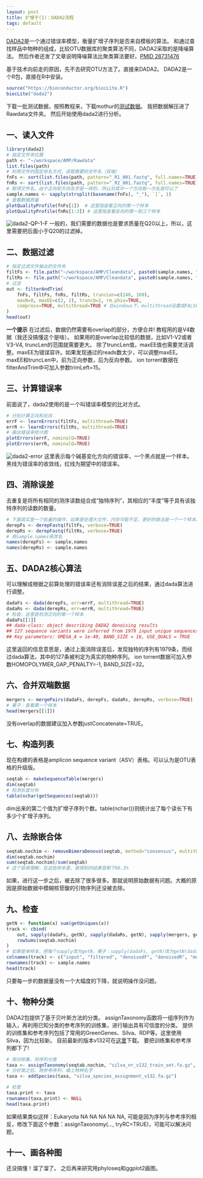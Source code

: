 ```yaml
---
layout: post
title: 扩增子(1)：DADA2流程
tags: default
---
```

[DADA2](https://benjjneb.github.io/dada2/index.html)是一个通过错误率模型，衡量扩增子序列是否来自模板的算法。
和通过查找样品中物种的组成，比较OTU数据库的聚类算法不同，DADA2采取的是降噪算法。
然后作者还发了文章说明降噪算法比聚类算法要好。[PMID 28731476](https://www.ncbi.nlm.nih.gov/pubmed/28731476)

基于技术向前走的原因，先不去研究OTU方法了。直接来DADA2。
DADA2是一个R包，直接在R中安装。
```R
source("https://bioconductor.org/biocLite.R")
biocLite("dada2")
```

下载一批测试数据，按照教程来，下载mothur的[测试数据](http://www.mothur.org/w/images/d/d6/MiSeqSOPData.zip)。
我把数据解压进了Rawdata文件夹。
然后开始使用dada2进行分析。


一、读入文件
---
```R
library(dada2)
# 指定文件夹位置
path <- "~/workspace/AMP/Rawdata"
list.files(path)
# 利用文件的固定命名方式，读取需要的文件名（双端）
fnFs <- sort(list.files(path, pattern="_R1_001.fastq", full.names=TRUE))
fnRs <- sort(list.files(path, pattern="_R2_001.fastq", full.names=TRUE))
# 取得文件名，由于正向和方向名字是一样的，所以对其中一个方向取一次名就可以了
sample.names <- sapply(strsplit(basename(fnFs), "_"), `[`, 1)
# 查看数据质量
plotQualityProfile(fnFs[1])  # 这里指查看正向的第一个样本
plotQualityProfile(fnRs[1:3]) # 这里指查看反向的第一到三个样本
```
![dada2-QP-1-F](https://raw.githubusercontent.com/pzweuj/pzweuj.github.io/master/downloads/images/dada2-QP-1-F.PNG)
一般的，我们需要的数据也是要求质量在Q20以上，所以，这里需要把后面小于Q20的过滤掉。

二、数据过滤
---
```R
# 指定过滤文件输出的文件夹
filtFs <- file.path("~/workspace/AMP/Cleandata", paste0(sample.names, "_F_filt.fastq.gz"))
filtRs <- file.path("~/workspace/AMP/Cleandata", paste0(sample.names, "_R_filt.fastq.gz"))
# 过滤
out <- filterAndTrim(
	fnFs, filtFs, fnRs, filtRs, truncLen=c(240, 160),
	maxN=0, maxEE=c(2, 2), truncQ=2, rm.phix=TRUE,
	compress=TRUE, multithread=TRUE # 在windows下，multithread设置成FALSE
)
head(out)
```
**一个提示**
在过滤后，数据仍然需要有overlap的部分，方便合并! 
教程用的是V4数据（我还没搞懂这个是啥）。
如果用的是overlap比较低的数据，比如V1-V2或者V3-V4, truncLen的范围就需要更大。
除了truncLen值，maxEE值也需要灵活调整。maxEE为错误容许。如果发现通过的reads数太少，可以调整maxEE。
maxEE和truncLen中，前为正向参数，后为反向参数。
ion torrent数据在filterAndTrim中可加入参数trimLeft=15。

三、计算错误率
---
前面说了，dada2使用的是一个叫错误率模型的比对方式。
```R
# 分别计算正向和反向
errF <- learnErrors(filtFs, multithread=TRUE)
errR <- learnErrors(filtRs, multithread=TRUE)
# 画出错误率统计图
plotErrors(errF, nominalQ=TRUE)
plotErrors(errR, nominalQ=TRUE)
```
![dada2-error](https://raw.githubusercontent.com/pzweuj/pzweuj.github.io/master/downloads/images/dada2-error.PNG)
这里表示每个碱基变化方向的错误率，一个黑点就是一个样本。黑线为错误率的收敛线，红线为期望中的错误率。

四、消除误差
---
去重复是将所有相同的测序读数组合成“独特序列”，其相应的“丰度”等于具有该独特序列的读数的数量。
```R
# 下面其实是一个批量的操作，如果是处理大文件，内存可能不足，更好的做法是一个一个样本的进行
derepFs <- derepFastq(filtFs, verbose=TRUE)
derepRs <- derepFastq(filtRs, verbose=TRUE)
# 用sample.names来改名
names(derepFs) <- sample.names
names(derepRs) <- sample.names
```

五、DADA2核心算法
---
可以理解成根据之前算处理的错误率还有消除误差之后的结果，通过dada算法进行调整。
```R
dadaFs <- dada(derepFs, err=errF, multithread=TRUE)
dadaRs <- dada(derepRs, err=errR, multithread=TRUE)
# 检查，这里是检测正向的第一个样本
dadaFs[[1]]
## dada-class: object describing DADA2 denoising results
## 127 sequence variants were inferred from 1979 input unique sequences.
## Key parameters: OMEGA_A = 1e-40, BAND_SIZE = 16, USE_QUALS = TRUE
```
这里返回的信息意思是，通过上面消除误差后，发现独特的序列有1979条，而经过dada算法，其中的127条被判定为真实的物种序列。
ion torrent数据可加入参数HOMOPOLYMER_GAP_PENALTY=-1, BAND_SIZE=32。

六、合并双端数据
---
```R
mergers <- mergePairs(dadaFs, derepFs, dadaRs, derepRs, verbose=TRUE)
# 栗子：查看第一个样本
head(mergers[[1]])
```
没有overlap的数据建议加入参数justConcatenate=TRUE。

七、构造列表
---
现在构建的表格是amplicon sequence variant（ASV）表格。可以认为是OTU表格的升级版。
```R
seqtab <- makeSequenceTable(mergers)
dim(seqtab)
# 检测长度分布
table(nchar(getSequences(seqtab)))
```
dim出来的第二个值为扩增子序列个数。table(nchar())则统计出了每个读长下有多少个扩增子序列。

八、去除嵌合体
---
```R
seqtab.nochim <- removeBimeraDenovo(seqtab, method="consensus", multithread=TRUE, verbose=TRUE)
dim(seqtab.nochim)
sum(seqtab.nochim)/sum(seqtab)
# 这个容易理解，在这些样本里，我得到的结果是剩下96.3%
```
如果，进行这一步之后，被去除了很多很多。那就说明原始数据有问题。大概的原因是原始数据中模糊核苷酸的引物序列还没被去除。

九、检查
---
```R
getN <- function(x) sum(getUniques(x))
track <- cbind(
	out, sapply(dadaFs, getN), sapply(dadaRs, getN), sapply(mergers, getN),
	rowSums(seqtab.nochim)
)
# 如果是单样本，把每个sapply改为getN，栗子：sapply(dadaFs, getN)改为getN(dadaFs)
colnames(track) <- c("input", "filtered", "denoisedF", "denoisedR", "merged", "nonchim")
rownames(track) <- sample.names
head(track)
```
只要每一步的数据量没有一个大幅度的下降，就说明操作没问题。

十、物种分类
---
DADA2包提供了基于贝叶斯方法的分类。
assignTaxonomy函数将一组序列作为输入，再利用已知分类的参考序列的训练集，进行输出具有可信度的分类。
提供的训练集和参考序列包括了常用的GreenGenes、Silva、RDP等。这里使用Silva，因为比较新。
目前最新的版本v132可在[这里](https://zenodo.org/record/1172783)下载。
要把训练集和参考序列都下了!
```R
# 用训练集，将序列分类
taxa <- assignTaxonomy(seqtab.nochim, "silva_nr_v132_train_set.fa.gz", multithread=TRUE)
# 分好类之后，用参考序列，填上物种名字
taxa <- addSpecies(taxa, "silva_species_assignment_v132.fa.gz")

# 检查
taxa.print <- taxa
rownames(taxa.print) <- NULL
head(taxa.print)
```
如果结果类似这样：Eukaryota NA NA NA NA NA, 
可能是因为序列与参考序列相反，修改下面这个参数：assignTaxonomy(..., tryRC=TRUE)，可能可以解决问题。

十一、画各种图
---
还没搞懂！溜了溜了。
之后再来研究用phyloseq和ggplot2画图。

[-_-]:。。。。。